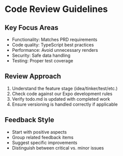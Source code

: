 # Code Review Guidelines

## Key Focus Areas
- Functionality: Matches PRD requirements
- Code quality: TypeScript best practices
- Performance: Avoid unnecessary renders
- Security: Safe data handling
- Testing: Proper test coverage

## Review Approach
1. Understand the feature stage (idea/tinker/test/etc.)
2. Check code against our Expo development rules
3. Verify todo.md is updated with completed work
4. Ensure versioning is handled correctly if applicable

## Feedback Style
- Start with positive aspects
- Group related feedback items
- Suggest specific improvements
- Distinguish between critical vs. minor issues